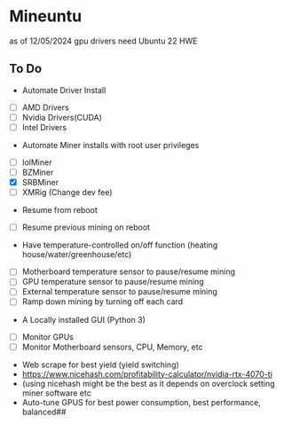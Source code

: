 # Mineuntu

as of 12/05/2024 gpu drivers need Ubuntu 22 HWE

## To Do

* Automate Driver Install
- [ ] AMD Drivers
- [ ] Nvidia Drivers(CUDA)
- [ ] Intel Drivers
* Automate Miner installs with root user privileges
- [ ] lolMiner
- [ ] BZMiner
- [x] SRBMiner 
- [ ] XMRig (Change dev fee)
* Resume from reboot
- [ ] Resume previous mining on reboot
* Have temperature-controlled on/off function (heating house/water/greenhouse/etc)
- [ ] Motherboard temperature sensor to pause/resume mining
- [ ] GPU temperature sensor to pause/resume mining
- [ ] External temperature sensor to pause/resume mining
- [ ] Ramp down mining by turning off each card
* A Locally installed GUI (Python 3)
- [ ] Monitor GPUs
- [ ] Monitor Motherboard sensors, CPU, Memory, etc
* Web scrape for best yield (yield switching)
* https://www.nicehash.com/profitability-calculator/nvidia-rtx-4070-ti
* (using nicehash might be the best as it depends on overclock setting miner software etc
* Auto-tune GPUS for best power consumption, best performance, balanced##
